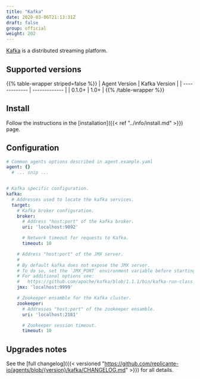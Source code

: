 ```yaml
---
title: "Kafka"
date: 2020-03-06T21:13:31Z
draft: false
group: official
weight: 202
---
```


[Kafka](https://kafka.apache.org/) is a distributed streaming platform.


## Supported versions
{{% table-wrapper striped=false %}}
| Agent Version | Kafka Version |
| ------------- | ------------- |
| 0.1.0+        | 1.0+          |
{{% /table-wrapper %}}


## Install
Follow the instructions in the [installation]({{< ref "../info/install.md" >}}) page.


## Configuration
```yaml
# Common agents options described in agent.example.yaml
agent: {}
  # ... snip ...


# Kafka specific configuration.
kafka:
  # Addresses used to locate the kafka services.
  target:
    # Kafka broker configuration.
    broker:
      # Address "host:port" of the kafka broker.
      uri: 'localhost:9092'

      # Network timeout for requests to Kafka.
      timeout: 10

    # Address "host:port" of the JMX server.
    #
    # By default kafka does not expose the JMX server.
    # To do so, set the `JMX_PORT` environment variable before starting the server.
    # For additional options see:
    #   https://github.com/apache/kafka/blob/1.1.1/bin/kafka-run-class.sh#L166-L174
    jmx: 'localhost:9999'

    # Zookeeper ensamble for the Kafka cluster.
    zookeeper:
      # Addresses "host:port" of the zookeeper ensamble.
      uri: 'localhost:2181'

      # Zookeeper session timeout.
      timeout: 10
```


## Upgrades notes
See the [full changelog]({{< versioned "https://github.com/replicante-io/agents/blob/{version}/kafka/CHANGELOG.md" >}})
for all details.
